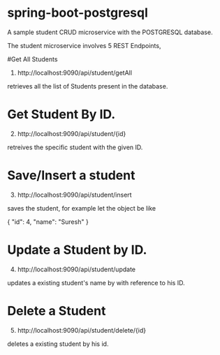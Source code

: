 # spring-boot-postgresql
A sample student CRUD microservice with the POSTGRESQL database.

The student microservice involves 5 REST Endpoints,

#Get All Students

1. http://localhost:9090/api/student/getAll

 retrieves all the list of Students present in the database.

# Get Student By ID.

2. http://localhost:9090/api/student/{id}

retreives the specific student with the given ID.

# Save/Insert a student

3. http://localhost:9090/api/student/insert

saves the student, for example let the object be like 

{
        "id": 4,
        "name": "Suresh"
}

# Update a Student by ID.

4. http://localhost:9090/api/student/update

updates a existing student's name by with reference to his ID.

# Delete a Student

5. http://localhost:9090/api/student/delete/{id} 

deletes a existing student by his id.